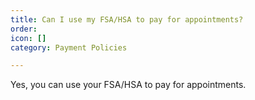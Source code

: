 ```yaml
---
title: Can I use my FSA/HSA to pay for appointments?
order: 
icon: []
category: Payment Policies

---
```

Yes, you can use your FSA/HSA to pay for appointments.